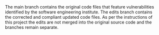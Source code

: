 The main branch contains the original code files that feature vulnerabilities identified by the software engineering institute. 
The edits branch contains the corrected and compliant updated code files. 
As per the instructions of this project the edits are not merged into the original source code and the branches remain separate.
